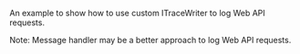 ﻿An example to show how to use custom ITraceWriter to log Web API requests.

Note: Message handler may be a better approach to log Web API requests.